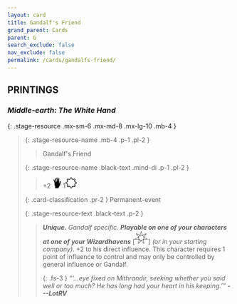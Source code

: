 ```yaml
---
layout: card
title: Gandalf's Friend
grand_parent: Cards
parent: G
search_exclude: false
nav_exclude: false
permalink: /cards/gandalfs-friend/
---
```


## PRINTINGS


### _Middle-earth: The White Hand_

{: .stage-resource .mx-sm-6 .mx-md-8 .mx-lg-10 .mb-4 }
> {: .stage-resource-name .mb-4 .p-1 .pl-2 }
> > <div class="card-mp"></div>
> > <div class="card-name">Gandalf's Friend</div>
>
> {: .stage-resource-name .black-text .mind-di .p-1 .pl-2 }
> > +2 ![](/assets/images/di.svg) 1![](/assets/images/stage-point.svg)
>
> {: .card-classification .pr-2 }
> Permanent-event
>
> {: .stage-resource-text .black-text .p-2 }
> > _**Unique.**_ _Gandalf specific._ ***Playable on one of your characters at one of your Wizardhavens*** \[![](/assets/images/free-haven.svg)] _(or in your starting company)_. +2 to his direct influence. This character requires 1 point of influence to control and may only be controlled by general influence or Gandalf.   
> > 
> > {: .fs-3 } 
> > _“‘...eye fixed on Mithrandir, seeking whether you said well or too much? He has long had your heart in his keeping.’”_ ***---&#65279;LotRV*** 
> 
